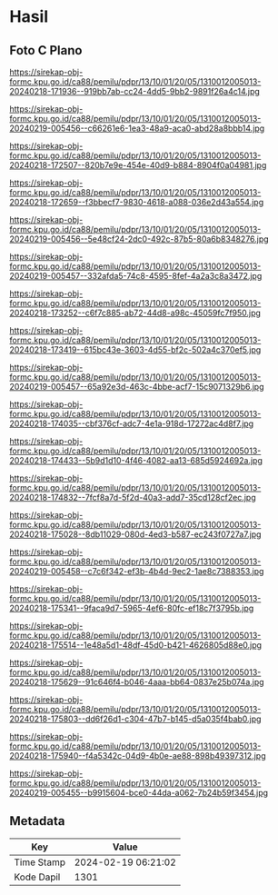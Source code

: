 # Hasil

## Foto C Plano

https://sirekap-obj-formc.kpu.go.id/ca88/pemilu/pdpr/13/10/01/20/05/1310012005013-20240218-171936--919bb7ab-cc24-4dd5-9bb2-9891f26a4c14.jpg

https://sirekap-obj-formc.kpu.go.id/ca88/pemilu/pdpr/13/10/01/20/05/1310012005013-20240219-005456--c66261e6-1ea3-48a9-aca0-abd28a8bbb14.jpg

https://sirekap-obj-formc.kpu.go.id/ca88/pemilu/pdpr/13/10/01/20/05/1310012005013-20240218-172507--820b7e9e-454e-40d9-b884-8904f0a04981.jpg

https://sirekap-obj-formc.kpu.go.id/ca88/pemilu/pdpr/13/10/01/20/05/1310012005013-20240218-172659--f3bbecf7-9830-4618-a088-036e2d43a554.jpg

https://sirekap-obj-formc.kpu.go.id/ca88/pemilu/pdpr/13/10/01/20/05/1310012005013-20240219-005456--5e48cf24-2dc0-492c-87b5-80a6b8348276.jpg

https://sirekap-obj-formc.kpu.go.id/ca88/pemilu/pdpr/13/10/01/20/05/1310012005013-20240219-005457--332afda5-74c8-4595-8fef-4a2a3c8a3472.jpg

https://sirekap-obj-formc.kpu.go.id/ca88/pemilu/pdpr/13/10/01/20/05/1310012005013-20240218-173252--c6f7c885-ab72-44d8-a98c-45059fc7f950.jpg

https://sirekap-obj-formc.kpu.go.id/ca88/pemilu/pdpr/13/10/01/20/05/1310012005013-20240218-173419--615bc43e-3603-4d55-bf2c-502a4c370ef5.jpg

https://sirekap-obj-formc.kpu.go.id/ca88/pemilu/pdpr/13/10/01/20/05/1310012005013-20240219-005457--65a92e3d-463c-4bbe-acf7-15c9071329b6.jpg

https://sirekap-obj-formc.kpu.go.id/ca88/pemilu/pdpr/13/10/01/20/05/1310012005013-20240218-174035--cbf376cf-adc7-4e1a-918d-17272ac4d8f7.jpg

https://sirekap-obj-formc.kpu.go.id/ca88/pemilu/pdpr/13/10/01/20/05/1310012005013-20240218-174433--5b9d1d10-4f46-4082-aa13-685d5924692a.jpg

https://sirekap-obj-formc.kpu.go.id/ca88/pemilu/pdpr/13/10/01/20/05/1310012005013-20240218-174832--7fcf8a7d-5f2d-40a3-add7-35cd128cf2ec.jpg

https://sirekap-obj-formc.kpu.go.id/ca88/pemilu/pdpr/13/10/01/20/05/1310012005013-20240218-175028--8db11029-080d-4ed3-b587-ec243f0727a7.jpg

https://sirekap-obj-formc.kpu.go.id/ca88/pemilu/pdpr/13/10/01/20/05/1310012005013-20240219-005458--c7c6f342-ef3b-4b4d-9ec2-1ae8c7388353.jpg

https://sirekap-obj-formc.kpu.go.id/ca88/pemilu/pdpr/13/10/01/20/05/1310012005013-20240218-175341--9faca9d7-5965-4ef6-80fc-ef18c7f3795b.jpg

https://sirekap-obj-formc.kpu.go.id/ca88/pemilu/pdpr/13/10/01/20/05/1310012005013-20240218-175514--1e48a5d1-48df-45d0-b421-4626805d88e0.jpg

https://sirekap-obj-formc.kpu.go.id/ca88/pemilu/pdpr/13/10/01/20/05/1310012005013-20240218-175629--91c646f4-b046-4aaa-bb64-0837e25b074a.jpg

https://sirekap-obj-formc.kpu.go.id/ca88/pemilu/pdpr/13/10/01/20/05/1310012005013-20240218-175803--dd6f26d1-c304-47b7-b145-d5a035f4bab0.jpg

https://sirekap-obj-formc.kpu.go.id/ca88/pemilu/pdpr/13/10/01/20/05/1310012005013-20240218-175940--f4a5342c-04d9-4b0e-ae88-898b49397312.jpg

https://sirekap-obj-formc.kpu.go.id/ca88/pemilu/pdpr/13/10/01/20/05/1310012005013-20240219-005455--b9915604-bce0-44da-a062-7b24b59f3454.jpg


## Metadata

| Key        | Value               |
| ---------- | ------------------- |
| Time Stamp | 2024-02-19 06:21:02 |
| Kode Dapil | 1301                |



